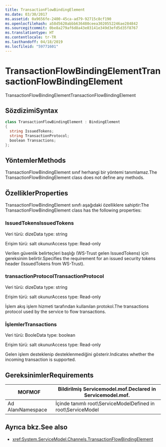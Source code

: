 ```yaml
---
title: TransactionFlowBindingElement
ms.date: 03/30/2017
ms.assetid: 0a9656fe-2400-45ca-ad79-92715c8cf190
ms.openlocfilehash: a58d5620abbb636480ceea3020552246ae284842
ms.sourcegitcommit: 0be8a279af6d8a43e03141e349d3efd5d35f8767
ms.translationtype: HT
ms.contentlocale: tr-TR
ms.lasthandoff: 04/18/2019
ms.locfileid: "59771601"
---
```

# <a name="transactionflowbindingelement"></a><span data-ttu-id="4d6dd-102">TransactionFlowBindingElement</span><span class="sxs-lookup"><span data-stu-id="4d6dd-102">TransactionFlowBindingElement</span></span>
<span data-ttu-id="4d6dd-103">TransactionFlowBindingElement</span><span class="sxs-lookup"><span data-stu-id="4d6dd-103">TransactionFlowBindingElement</span></span>  
  
## <a name="syntax"></a><span data-ttu-id="4d6dd-104">Sözdizimi</span><span class="sxs-lookup"><span data-stu-id="4d6dd-104">Syntax</span></span>  
  
```csharp
class TransactionFlowBindingElement : BindingElement  
{  
  string IssuedTokens;  
  string TransactionProtocol;  
  boolean Transactions;  
};  
```  
  
## <a name="methods"></a><span data-ttu-id="4d6dd-105">Yöntemler</span><span class="sxs-lookup"><span data-stu-id="4d6dd-105">Methods</span></span>  
 <span data-ttu-id="4d6dd-106">TransactionFlowBindingElement sınıf herhangi bir yöntemi tanımlamaz.</span><span class="sxs-lookup"><span data-stu-id="4d6dd-106">The TransactionFlowBindingElement class does not define any methods.</span></span>  
  
## <a name="properties"></a><span data-ttu-id="4d6dd-107">Özellikler</span><span class="sxs-lookup"><span data-stu-id="4d6dd-107">Properties</span></span>  
 <span data-ttu-id="4d6dd-108">TransactionFlowBindingElement sınıfı aşağıdaki özelliklere sahiptir:</span><span class="sxs-lookup"><span data-stu-id="4d6dd-108">The TransactionFlowBindingElement class has the following properties:</span></span>  
  
### <a name="issuedtokens"></a><span data-ttu-id="4d6dd-109">IssuedTokens</span><span class="sxs-lookup"><span data-stu-id="4d6dd-109">IssuedTokens</span></span>  
 <span data-ttu-id="4d6dd-110">Veri türü: dize</span><span class="sxs-lookup"><span data-stu-id="4d6dd-110">Data type: string</span></span>  
  
 <span data-ttu-id="4d6dd-111">Erişim türü: salt okunur</span><span class="sxs-lookup"><span data-stu-id="4d6dd-111">Access type: Read-only</span></span>  
  
 <span data-ttu-id="4d6dd-112">Verilen güvenlik belirteçleri başlığı (WS-Trust gelen IssuedTokens) için gereksinim belirtir.</span><span class="sxs-lookup"><span data-stu-id="4d6dd-112">Specifies the requirement for an issued security tokens header (IssuedTokens from WS-Trust).</span></span>  
  
### <a name="transactionprotocol"></a><span data-ttu-id="4d6dd-113">transactionProtocol</span><span class="sxs-lookup"><span data-stu-id="4d6dd-113">TransactionProtocol</span></span>  
 <span data-ttu-id="4d6dd-114">Veri türü: dize</span><span class="sxs-lookup"><span data-stu-id="4d6dd-114">Data type: string</span></span>  
  
 <span data-ttu-id="4d6dd-115">Erişim türü: salt okunur</span><span class="sxs-lookup"><span data-stu-id="4d6dd-115">Access type: Read-only</span></span>  
  
 <span data-ttu-id="4d6dd-116">İşlem akış işlem hizmeti tarafından kullanılan protokol.</span><span class="sxs-lookup"><span data-stu-id="4d6dd-116">The transactions protocol used by the service to flow transactions.</span></span>  
  
### <a name="transactions"></a><span data-ttu-id="4d6dd-117">İşlemler</span><span class="sxs-lookup"><span data-stu-id="4d6dd-117">Transactions</span></span>  
 <span data-ttu-id="4d6dd-118">Veri türü: Boole</span><span class="sxs-lookup"><span data-stu-id="4d6dd-118">Data type: boolean</span></span>  
  
 <span data-ttu-id="4d6dd-119">Erişim türü: salt okunur</span><span class="sxs-lookup"><span data-stu-id="4d6dd-119">Access type: Read-only</span></span>  
  
 <span data-ttu-id="4d6dd-120">Gelen işlem desteklenip desteklenmediğini gösterir.</span><span class="sxs-lookup"><span data-stu-id="4d6dd-120">Indicates whether the incoming transaction is supported.</span></span>  
  
## <a name="requirements"></a><span data-ttu-id="4d6dd-121">Gereksinimler</span><span class="sxs-lookup"><span data-stu-id="4d6dd-121">Requirements</span></span>  
  
|<span data-ttu-id="4d6dd-122">MOF</span><span class="sxs-lookup"><span data-stu-id="4d6dd-122">MOF</span></span>|<span data-ttu-id="4d6dd-123">Bildirilmiş Servicemodel.mof.</span><span class="sxs-lookup"><span data-stu-id="4d6dd-123">Declared in Servicemodel.mof.</span></span>|  
|---------|-----------------------------------|  
|<span data-ttu-id="4d6dd-124">Ad Alanı</span><span class="sxs-lookup"><span data-stu-id="4d6dd-124">Namespace</span></span>|<span data-ttu-id="4d6dd-125">İçinde tanımlı root\ServiceModel</span><span class="sxs-lookup"><span data-stu-id="4d6dd-125">Defined in root\ServiceModel</span></span>|  
  
## <a name="see-also"></a><span data-ttu-id="4d6dd-126">Ayrıca bkz.</span><span class="sxs-lookup"><span data-stu-id="4d6dd-126">See also</span></span>

- <xref:System.ServiceModel.Channels.TransactionFlowBindingElement>
